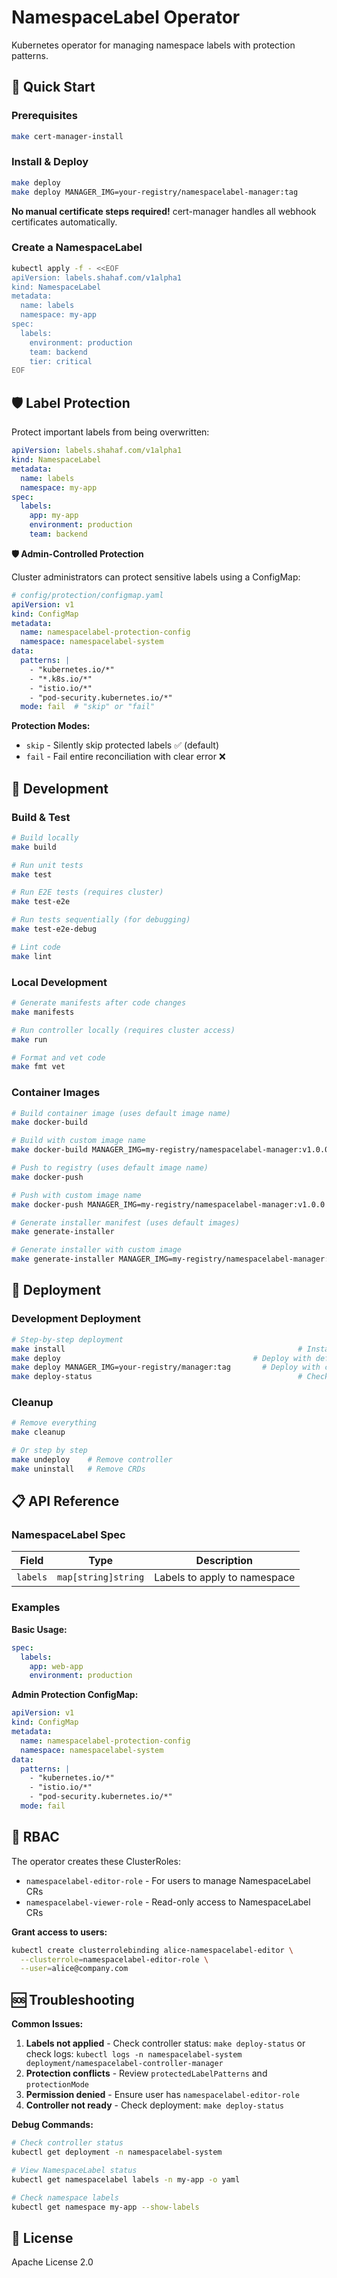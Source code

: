 # NamespaceLabel Operator

Kubernetes operator for managing namespace labels with protection patterns.

## 🚀 Quick Start

### Prerequisites

```bash
make cert-manager-install
```

### Install & Deploy

```bash
make deploy
make deploy MANAGER_IMG=your-registry/namespacelabel-manager:tag
```

**No manual certificate steps required!** cert-manager handles all webhook certificates automatically.

### Create a NamespaceLabel
```bash
kubectl apply -f - <<EOF
apiVersion: labels.shahaf.com/v1alpha1
kind: NamespaceLabel
metadata:
  name: labels
  namespace: my-app
spec:
  labels:
    environment: production
    team: backend
    tier: critical
EOF
```

## 🛡️ Label Protection

Protect important labels from being overwritten:

```yaml
apiVersion: labels.shahaf.com/v1alpha1
kind: NamespaceLabel
metadata:
  name: labels
  namespace: my-app
spec:
  labels:
    app: my-app
    environment: production
    team: backend
```

**🛡️ Admin-Controlled Protection**

Cluster administrators can protect sensitive labels using a ConfigMap:

```yaml
# config/protection/configmap.yaml
apiVersion: v1
kind: ConfigMap
metadata:
  name: namespacelabel-protection-config
  namespace: namespacelabel-system
data:
  patterns: |
    - "kubernetes.io/*"
    - "*.k8s.io/*"
    - "istio.io/*"
    - "pod-security.kubernetes.io/*"
  mode: fail  # "skip" or "fail"
```

**Protection Modes:**
- `skip` - Silently skip protected labels ✅ (default)
- `fail` - Fail entire reconciliation with clear error ❌

## 🔧 Development

### Build & Test
```bash
# Build locally
make build

# Run unit tests
make test

# Run E2E tests (requires cluster)
make test-e2e

# Run tests sequentially (for debugging)
make test-e2e-debug

# Lint code
make lint
```

### Local Development
```bash
# Generate manifests after code changes
make manifests

# Run controller locally (requires cluster access)
make run

# Format and vet code
make fmt vet
```

### Container Images
```bash
# Build container image (uses default image name)
make docker-build

# Build with custom image name
make docker-build MANAGER_IMG=my-registry/namespacelabel-manager:v1.0.0

# Push to registry (uses default image name)
make docker-push

# Push with custom image name  
make docker-push MANAGER_IMG=my-registry/namespacelabel-manager:v1.0.0

# Generate installer manifest (uses default images)
make generate-installer

# Generate installer with custom image
make generate-installer MANAGER_IMG=my-registry/namespacelabel-manager:v1.0.0
```

## 🚢 Deployment

### Development Deployment
```bash
# Step-by-step deployment
make install                                                    # Install CRDs
make deploy                                           # Deploy with default image
make deploy MANAGER_IMG=your-registry/manager:tag       # Deploy with custom image
make deploy-status                                              # Check status
```

### Cleanup
```bash
# Remove everything
make cleanup

# Or step by step
make undeploy    # Remove controller
make uninstall   # Remove CRDs
```

## 📋 API Reference

### NamespaceLabel Spec

| Field | Type | Description |
|-------|------|-------------|
| `labels` | `map[string]string` | Labels to apply to namespace |

### Examples

**Basic Usage:**
```yaml
spec:
  labels:
    app: web-app
    environment: production
```

**Admin Protection ConfigMap:**
```yaml
apiVersion: v1
kind: ConfigMap
metadata:
  name: namespacelabel-protection-config
  namespace: namespacelabel-system
data:
  patterns: |
    - "kubernetes.io/*"
    - "istio.io/*"
    - "pod-security.kubernetes.io/*"
  mode: fail
```

## 🔐 RBAC

The operator creates these ClusterRoles:

- `namespacelabel-editor-role` - For users to manage NamespaceLabel CRs
- `namespacelabel-viewer-role` - Read-only access to NamespaceLabel CRs

**Grant access to users:**
```bash
kubectl create clusterrolebinding alice-namespacelabel-editor \
  --clusterrole=namespacelabel-editor-role \
  --user=alice@company.com
```

## 🆘 Troubleshooting

**Common Issues:**

1. **Labels not applied** - Check controller status: `make deploy-status` or check logs: `kubectl logs -n namespacelabel-system deployment/namespacelabel-controller-manager`
2. **Protection conflicts** - Review `protectedLabelPatterns` and `protectionMode`
3. **Permission denied** - Ensure user has `namespacelabel-editor-role`
4. **Controller not ready** - Check deployment: `make deploy-status`

**Debug Commands:**
```bash
# Check controller status
kubectl get deployment -n namespacelabel-system

# View NamespaceLabel status  
kubectl get namespacelabel labels -n my-app -o yaml

# Check namespace labels
kubectl get namespace my-app --show-labels
```

## 📄 License

Apache License 2.0

